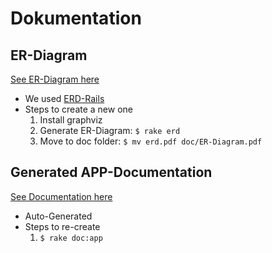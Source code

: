 Dokumentation
=============

ER-Diagram
----------
[See ER-Diagram here](./ER-Diagram.pdf)
	
* We used [ERD-Rails](http://rails-erd.rubyforge.org)
* Steps to create a new one
	1. Install graphviz
	2. Generate ER-Diagram: ```$ rake erd```
	3. Move to doc folder: ```$ mv erd.pdf doc/ER-Diagram.pdf```


Generated APP-Documentation
----------------------------
[See Documentation here](./app/index.html)
* Auto-Generated
* Steps to re-create
	1. ```$ rake doc:app```
